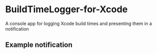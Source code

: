 # BuildTimeLogger-for-Xcode
A console app for logging Xcode build times and presenting them in a notification
## Example notification
